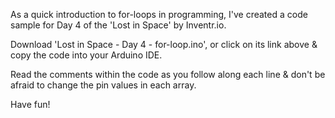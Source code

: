 As a quick introduction to for-loops in programming, I've created a code sample for Day 4 of the 'Lost in Space' by Inventr.io.

Download 'Lost in Space - Day 4 - for-loop.ino', or click on its link above & copy the code into your Arduino IDE.

Read the comments within the code as you follow along each line & don't be afraid to change the pin values in each array.

Have fun!
